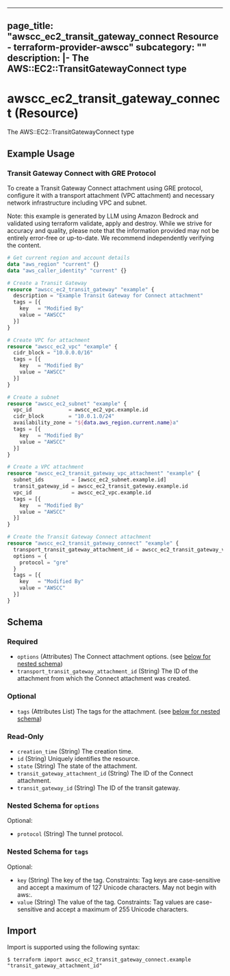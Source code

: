 
---
page_title: "awscc_ec2_transit_gateway_connect Resource - terraform-provider-awscc"
subcategory: ""
description: |-
  The AWS::EC2::TransitGatewayConnect type
---

# awscc_ec2_transit_gateway_connect (Resource)

The AWS::EC2::TransitGatewayConnect type

## Example Usage

### Transit Gateway Connect with GRE Protocol

To create a Transit Gateway Connect attachment using GRE protocol, configure it with a transport attachment (VPC attachment) and necessary network infrastructure including VPC and subnet.
                                
Note: this example is generated by LLM using Amazon Bedrock and validated using terraform validate, apply and destroy. While we strive for accuracy and quality, please note that the information provided may not be entirely error-free or up-to-date. We recommend independently verifying the content.

```terraform
# Get current region and account details
data "aws_region" "current" {}
data "aws_caller_identity" "current" {}

# Create a Transit Gateway
resource "awscc_ec2_transit_gateway" "example" {
  description = "Example Transit Gateway for Connect attachment"
  tags = [{
    key   = "Modified By"
    value = "AWSCC"
  }]
}

# Create VPC for attachment
resource "awscc_ec2_vpc" "example" {
  cidr_block = "10.0.0.0/16"
  tags = [{
    key   = "Modified By"
    value = "AWSCC"
  }]
}

# Create a subnet
resource "awscc_ec2_subnet" "example" {
  vpc_id            = awscc_ec2_vpc.example.id
  cidr_block        = "10.0.1.0/24"
  availability_zone = "${data.aws_region.current.name}a"
  tags = [{
    key   = "Modified By"
    value = "AWSCC"
  }]
}

# Create a VPC attachment
resource "awscc_ec2_transit_gateway_vpc_attachment" "example" {
  subnet_ids         = [awscc_ec2_subnet.example.id]
  transit_gateway_id = awscc_ec2_transit_gateway.example.id
  vpc_id             = awscc_ec2_vpc.example.id
  tags = [{
    key   = "Modified By"
    value = "AWSCC"
  }]
}

# Create the Transit Gateway Connect attachment
resource "awscc_ec2_transit_gateway_connect" "example" {
  transport_transit_gateway_attachment_id = awscc_ec2_transit_gateway_vpc_attachment.example.id
  options = {
    protocol = "gre"
  }
  tags = [{
    key   = "Modified By"
    value = "AWSCC"
  }]
}
```

<!-- schema generated by tfplugindocs -->
## Schema

### Required

- `options` (Attributes) The Connect attachment options. (see [below for nested schema](#nestedatt--options))
- `transport_transit_gateway_attachment_id` (String) The ID of the attachment from which the Connect attachment was created.

### Optional

- `tags` (Attributes List) The tags for the attachment. (see [below for nested schema](#nestedatt--tags))

### Read-Only

- `creation_time` (String) The creation time.
- `id` (String) Uniquely identifies the resource.
- `state` (String) The state of the attachment.
- `transit_gateway_attachment_id` (String) The ID of the Connect attachment.
- `transit_gateway_id` (String) The ID of the transit gateway.

<a id="nestedatt--options"></a>
### Nested Schema for `options`

Optional:

- `protocol` (String) The tunnel protocol.


<a id="nestedatt--tags"></a>
### Nested Schema for `tags`

Optional:

- `key` (String) The key of the tag. Constraints: Tag keys are case-sensitive and accept a maximum of 127 Unicode characters. May not begin with aws:.
- `value` (String) The value of the tag. Constraints: Tag values are case-sensitive and accept a maximum of 255 Unicode characters.

## Import

Import is supported using the following syntax:

```shell
$ terraform import awscc_ec2_transit_gateway_connect.example "transit_gateway_attachment_id"
```
